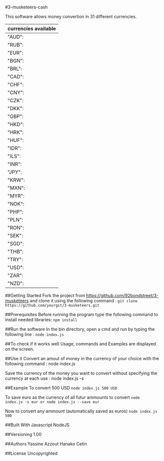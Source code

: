 #3-musketeers-cash

This software allows money convertion in 31 different currencies.

|currencies available|
|-------------------------|
|"AUD":| "Australian Dollar"|
|  "RUB":| "Russian Rouble"|
|  "EUR":|"Euro"|
|  "BGN":| "Bulgarian Lev"|
|  "BRL":| "Real Brazilian"|
|  "CAD":| "Canadian Dollar"|
|  "CHF":| "Swiss Franc"|
|  "CNY":| "Chinese Yuan"|
|  "CZK":| "Czech Koruna"|
|  "DKK":| "Danish Krone"|
|  "GBP":|"Pound Sterling"|
|  "HKD":| "Hong Kong Dollar"|
|  "HRK":| "Croatian Kuna"|
|  "HUF":| "Hungarian Forint"|
|  "IDR":| "Indonesian Rupiah"|
|  "ILS":| "Israeli Shekel"|
|  "INR":| "Indian Rupee"|
|  "JPY":| "Japanes Yen"|
|  "KRW":| "South Korean Won"|
|  "MXN":| "Mexican Peso"|
|  "MYR":| "Malaysian Ringgit"|
|  "NOK":| "Norwegian Krone"|
|  "PHP":| "Philippine Peso"|
|  "PLN":| "Polish Zloty"|
|  "RON":| "Romanian New Leu"|
|  "SEK":| "Swedish Krona"|
|  "SGD":| "Singapore Dollar"|
|  "THB":| "Thai Baht"|
|  "TRY":| "Turkish Lira"|
|  "USD":| "US Dollar"|
|  "ZAR":| "South African Rand"|
|  "NZD":| "New Zealand Dollar"|

##Getting Started
Fork the project from https://github.com/92bondstreet/3-musketeers and clone it using the following command : 
	```
	git clone https://github.com/yourgit/3-musketeers.git
	```

##Prerequisites
Before running the program type the following command to install needed libraries:
	```
	npm install
	```

##Run the software
In the bin directory, open a cmd and run by typing the following line :
	```
	node index.js
	```

##To check if it works well
Usage, commands and Examples are displayed on the screen.

##Use it
Convert an amout of money in the currency of your choice with the following command :
	node index.js <amount> <currency>

Save the currency of the money you want to convert without specifying the currency at each use :
	node index.js -s <currency>

##Example 
To convert 500 USD 
	```
	node index.js 500 USD
	```

To save euro as the currency of all futur ammounts to convert
	```
	node index.js -s eur
	or node index.js --save eur
	```

Now to convert any ammount (automatically saved as euros)
	```
	node index.js 500
	```

##Built With
Javascript
NodeJS

##Versioning
1.00

##Authors
Yassine Azzout
Hanako Cetin

##License
Uncopyrighted